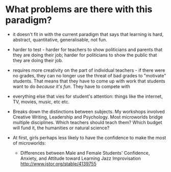 # What problems are there with this paradigm?

* it doesn't fit in with the current paradigm that says that learning is hard, abstract, quantitative, generalisable, not fun.
* harder to test - harder for teachers to show politicians and parents that they are doing their job; harder for politicians to show the public that they are doing their job.
* requires more creativity on the part of individual teachers - if there were no grades, they can no longer use the threat of bad grades to "motivate" students. That means that they have to come up with work that students want to do *because it's fun*. They have to compete with 
* everything else that vies for student's attention: things like the internet, TV, movies, music, etc etc.
* Breaks down the distinctions between subjects. My workshops  involved Creative Writing, Leadership and Psychology. Most microworlds bridge multiple disciplines. Which teachers should teach them? Which budget will fund it, the humanities or natural science?


* At first, girls perhaps less likely to have the confidence to make the most of microworlds:
  * Differences between Male and Female Students' Confidence, Anxiety, and Attitude toward Learning Jazz Improvisation
http://www.jstor.org/stable/4139755
